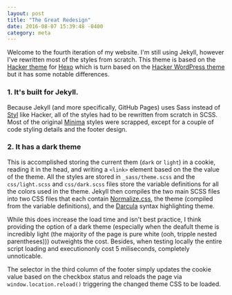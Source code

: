 ```yaml
---
layout: post
title: "The Great Redesign"
date: 2016-08-07 15:39:48 -0400
category: meta
---
```


Welcome to the fourth iteration of my website. I'm still using Jekyll, however I've rewritten most of the styles from scratch. This theme is based on the [Hacker theme][HackerHexo] for [Hexo][] which is turn based on the [Hacker WordPress theme][HackerWP] but it has some notable differences.

### 1\. It's built for Jekyll.

Because Jekyll (and more specifically, GitHub Pages) uses Sass instead of [Styl][] like Hacker, all of the styles had to be rewritten from scratch in SCSS. Most of the original [Minima][] styles were scrapped, except for a couple of code styling details and the footer design.

### 2\. It has a dark theme

This is accomplished storing the current them (`dark` or `light`) in a cookie, reading it in the head, and writing a `<link>` element based on the the value of the theme. All the styles are stored in `_sass/theme.scss` and the `css/light.scss` and `css/dark.scss` files store the variable definitions for all the colors used in the theme. Jekyll then compiles the two main SCSS files into two CSS files that each contain [Normalize.css][Normalize], the theme (compiled from the variable definitions), and the [Darcula][RougeDarcula] syntax highlighting theme.

While this does increase the load time and isn't best practice, I think providing the option of a dark theme (especially when the deafult theme is incredibly light (the majority of the page is pure white (ooh, tripple nested parentheses))) outweights the cost. Besides, when testing locally the entire script loading and executiononly cost 5 miliseconds, completely unnoticable.

The selector in the third column of the footer simply updates the cookie value based on the checkbox status and reloads the page via `window.location.reload()` triggering the changed theme CSS to be loaded.

[HackerHexo]: https://github.com/CodeDaraW/Hacker
[Hexo]: https://hexo.io/
[HackerWP]: https://wordpress.org/themes/hacker/
[Styl]: https://github.com/tj/styl
[Minima]: https://github.com/jekyll/minima
[Normalize]: https://necolas.github.io/normalize.css/
[RougeDarcula]: https://github.com/shadowfacts/RougeDarcula
